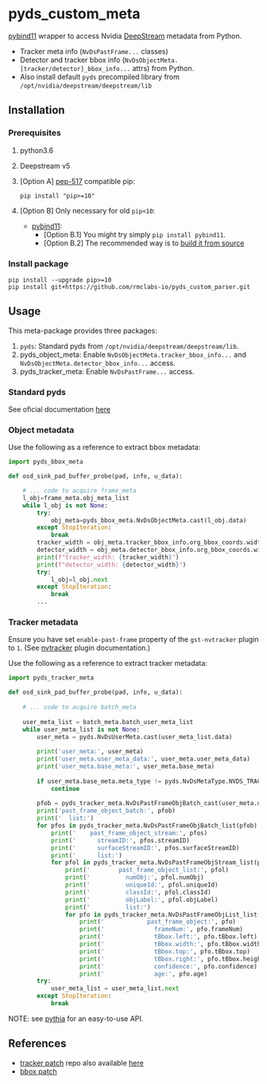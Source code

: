 # pyds_custom_meta

[pybind11](https://github.com/pybind/pybind11) wrapper to access Nvidia
[DeepStream](https://developer.nvidia.com/deepstream-sdk) metadata from Python.

* Tracker meta info (`NvDsPastFrame...` classes)
* Detector and tracker bbox info (`NvDsObjectMeta.[tracker/detector]_bbox_info...` attrs) from Python.
* Also install default `pyds` precompiled library from `/opt/nvidia/deepstream/deepstream/lib`

## Installation


### Prerequisites

1. python3.6
1. Deepstream v5
1. [Option A] [pep-517](https://www.python.org/dev/peps/pep-0517/) compatible pip:

   ```console
   pip install "pip>=10"
   ```

1. [Option B] Only necessary for old `pip<10`:
   * [pybind11](https://github.com/pybind/pybind11):
     * [Option B.1] You might try simply `pip install pybind11`.
     * [Option B.2] The recommended way is to [build it from source](https://pybind11.readthedocs.io/en/stable/basics.html?highlight=install#compiling-the-test-cases)

### Install package

```console
pip install --upgrade pip>=10
pip install git+https://github.com/rmclabs-io/pyds_custom_parser.git
```

## Usage

This meta-package provides three packages:

1. `pyds`: Standard pyds from `/opt/nvidia/deepstream/deepstream/lib`.
2. pyds_object_meta: Enable `NvDsObjectMeta.tracker_bbox_info...` and `NvDsObjectMeta.detector_bbox_info...` access.
3. pyds_tracker_meta: Enable `NvDsPastFrame...` access.

### Standard pyds

See oficial documentation [here](https://github.com/NVIDIA-AI-IOT/deepstream_python_apps)
### Object metadata

Use the following as a reference to extract bbox metadata:

```python
import pyds_bbox_meta

def osd_sink_pad_buffer_probe(pad, info, u_data):

    # ... code to acquire frame_meta
    l_obj=frame_meta.obj_meta_list
    while l_obj is not None:
        try:
            obj_meta=pyds_bbox_meta.NvDsObjectMeta.cast(l_obj.data)
        except StopIteration:
            break
        tracker_width = obj_meta.tracker_bbox_info.org_bbox_coords.width
        detector_width = obj_meta.detector_bbox_info.org_bbox_coords.width
        print(f"tracker_width: {tracker_width}")
        print(f"detector_width: {detector_width}")
        try: 
            l_obj=l_obj.next
        except StopIteration:
            break
        ...
```

### Tracker metadata

Ensure you have set `enable-past-frame` property of the `gst-nvtracker` plugin to `1`.
(See [nvtracker](https://docs.nvidia.com/metropolis/deepstream/dev-guide/#page/DeepStream%20Plugins%20Development%20Guide/deepstream_plugin_details.3.02.html#) plugin documentation.)

Use the following as a reference to extract tracker metadata:

```python
import pyds_tracker_meta

def osd_sink_pad_buffer_probe(pad, info, u_data):
    
    # ... code to acquire batch_meta
    
    user_meta_list = batch_meta.batch_user_meta_list
    while user_meta_list is not None:
        user_meta = pyds.NvDsUserMeta.cast(user_meta_list.data)
        
        print('user_meta:', user_meta)
        print('user_meta.user_meta_data:', user_meta.user_meta_data)
        print('user_meta.base_meta:', user_meta.base_meta)
        
        if user_meta.base_meta.meta_type != pyds.NvDsMetaType.NVDS_TRACKER_PAST_FRAME_META:
            continue
            
        pfob = pyds_tracker_meta.NvDsPastFrameObjBatch_cast(user_meta.user_meta_data)
        print('past_frame_object_batch:', pfob)
        print('  list:')
        for pfos in pyds_tracker_meta.NvDsPastFrameObjBatch_list(pfob):
            print('    past_frame_object_stream:', pfos)
            print('      streamID:', pfos.streamID)
            print('      surfaceStreamID:', pfos.surfaceStreamID)
            print('      list:')
            for pfol in pyds_tracker_meta.NvDsPastFrameObjStream_list(pfos):
                print('        past_frame_object_list:', pfol)
                print('          numObj:', pfol.numObj)
                print('          uniqueId:', pfol.uniqueId)
                print('          classId:', pfol.classId)
                print('          objLabel:', pfol.objLabel)
                print('          list:')
                for pfo in pyds_tracker_meta.NvDsPastFrameObjList_list(pfol):
                    print('            past_frame_object:', pfo)
                    print('              frameNum:', pfo.frameNum)
                    print('              tBbox.left:', pfo.tBbox.left)
                    print('              tBbox.width:', pfo.tBbox.width)
                    print('              tBbox.top:', pfo.tBbox.top)
                    print('              tBbox.right:', pfo.tBbox.height)
                    print('              confidence:', pfo.confidence)
                    print('              age:', pfo.age)
        try:
            user_meta_list = user_meta_list.next
        except StopIteration:
            break
```

NOTE: see [pythia](https://github.com/rmclabs-io/pythia.git) for an easy-to-use API.

## References

* [tracker patch](https://forums.developer.nvidia.com/t/how-to-access-past-frame-tracking-results-from-python-in-deepstream-5-0/155245/5)
   repo also available [here](https://github.com/mrtj/pyds_tracker_meta)
* [bbox patch](https://forums.developer.nvidia.com/t/deepstream-5-0-python-api/158762/4)
